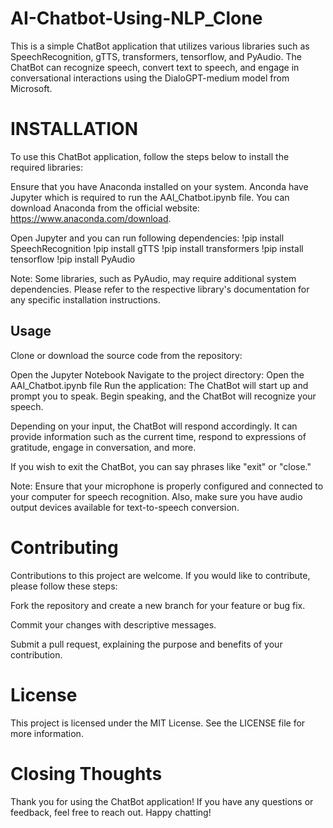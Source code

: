 # AI-Chatbot-Using-NLP_Clone

This is a simple ChatBot application that utilizes various libraries such as SpeechRecognition, gTTS, transformers, tensorflow, and PyAudio. The ChatBot can recognize speech, convert text to speech, and engage in conversational interactions using the DialoGPT-medium model from Microsoft.

# INSTALLATION
To use this ChatBot application, follow the steps below to install the required libraries:

Ensure that you have Anaconda installed on your system. Anconda have Jupyter which is required to run the AAI_Chatbot.ipynb file. You can download Anaconda from the official website: https://www.anaconda.com/download.

Open Jupyter and you can run following dependencies: 
!pip install SpeechRecognition
!pip install gTTS
!pip install transformers
!pip install tensorflow
!pip install PyAudio

Note: Some libraries, such as PyAudio, may require additional system dependencies. Please refer to the respective library's documentation for any specific installation instructions.

## Usage
Clone or download the source code from the repository: 

Open the Jupyter Notebook 
Navigate to the project directory:
Open the AAI_Chatbot.ipynb file 
Run the application:
The ChatBot will start up and prompt you to speak. Begin speaking, and the ChatBot will recognize your speech.

Depending on your input, the ChatBot will respond accordingly. It can provide information such as the current time, respond to expressions of gratitude, engage in conversation, and more.

If you wish to exit the ChatBot, you can say phrases like "exit" or "close."

Note: Ensure that your microphone is properly configured and connected to your computer for speech recognition. Also, make sure you have audio output devices available for text-to-speech conversion.

# Contributing
Contributions to this project are welcome. If you would like to contribute, please follow these steps:

Fork the repository and create a new branch for your feature or bug fix.

Commit your changes with descriptive messages.

Submit a pull request, explaining the purpose and benefits of your contribution.

# License
This project is licensed under the MIT License. See the LICENSE file for more information.

# Closing Thoughts
Thank you for using the ChatBot application! If you have any questions or feedback, feel free to reach out. Happy chatting!
